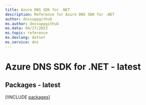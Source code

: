 ```yaml
---
title: Azure DNS SDK for .NET
description: Reference for Azure DNS SDK for .NET
author: dnssuppgithub
ms.author: dnssuppgithub
ms.data: 04/27/2023
ms.topic: reference
ms.devlang: dotnet
ms.service: dns
---
```

# Azure DNS SDK for .NET - latest
## Packages - latest
[!INCLUDE [packages](dns-index.md)]